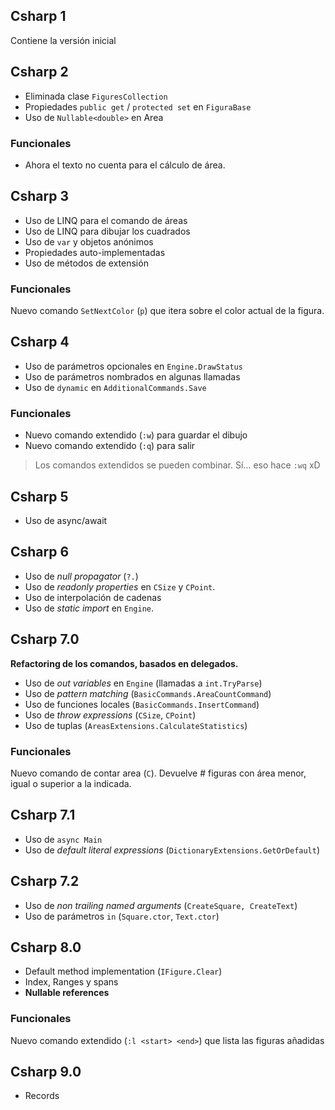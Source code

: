 ## Csharp 1

Contiene la versión inicial

## Csharp 2

* Eliminada clase `FiguresCollection`
* Propiedades `public get` / `protected set` en `FiguraBase`
* Uso de `Nullable<double>` en Area

### Funcionales

* Ahora el texto no cuenta para el cálculo de área.

## Csharp 3

* Uso de LINQ para el comando de áreas
* Uso de LINQ para dibujar los cuadrados
* Uso de `var` y objetos anónimos
* Propiedades auto-implementadas
* Uso de métodos de extensión

### Funcionales

Nuevo comando `SetNextColor` (`p`) que itera sobre el color actual de la figura.

## Csharp 4

* Uso de parámetros opcionales en `Engine.DrawStatus`
* Uso de parámetros nombrados en algunas llamadas
* Uso de `dynamic` en `AdditionalCommands.Save`

### Funcionales

* Nuevo comando extendido (`:w`) para guardar el dibujo
* Nuevo comando extendido (`:q`) para salir

> Los comandos extendidos se pueden combinar. Sí... eso hace `:wq` xD

## Csharp 5

* Uso de async/await

## Csharp 6

* Uso de _null propagator_ (`?.`)
* Uso de _readonly properties_ en `CSize` y `CPoint`.
* Uso de interpolación de cadenas
* Uso de _static import_ en `Engine`.

## Csharp 7.0

**Refactoring de los comandos, basados en delegados.**

* Uso de _out variables_ en `Engine` (llamadas a `int.TryParse`)
* Uso de _pattern matching_ (`BasicCommands.AreaCountCommand`)
* Uso de funciones locales (`BasicCommands.InsertCommand`)
* Uso de _throw expressions_ (`CSize`, `CPoint`)
* Uso de tuplas (`AreasExtensions.CalculateStatistics`)

### Funcionales

Nuevo comando de contar area (`C`). Devuelve # figuras con área menor, igual o superior a la indicada.

## Csharp 7.1

* Uso de `async Main`
* Uso de _default literal expressions_ (`DictionaryExtensions.GetOrDefault`)

## Csharp 7.2

* Uso de _non trailing named arguments_ (`CreateSquare, CreateText`)
* Uso de parámetros `in` (`Square.ctor`,  `Text.ctor`)

## Csharp 8.0

* Default method implementation (`IFigure.Clear`)
* Index, Ranges y spans
* **Nullable references**

### Funcionales

Nuevo comando extendido (`:l <start> <end>`) que lista las figuras añadidas

## Csharp 9.0

* Records